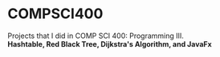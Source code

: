 # COMPSCI400

<p> Projects that I did in COMP SCI 400: Programming III. 
<br>
<b> Hashtable, Red Black Tree, Dijkstra's Algorithm, and JavaFx </b>
</p>
